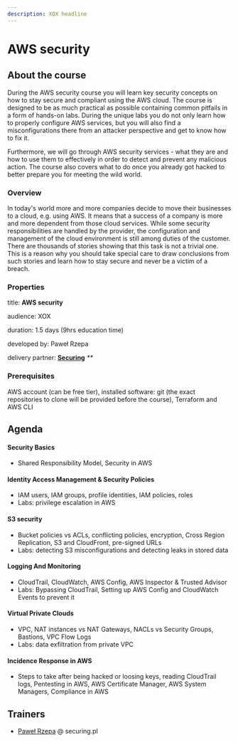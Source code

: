 ```yaml
---
description: XOX headline
---
```


# AWS security

## About the course

During the AWS security course you will learn key security concepts on how to stay secure and compliant using the AWS cloud. The course is designed to be as much practical as possible containing common pitfails in a form of hands-on labs. During the unique labs you do not only learn how to properly configure AWS services, but you will also find a misconfigurations there from an attacker perspective and get to know how to fix it.
 
Furthermore, we will go through AWS security services - what they are and how to use them to effectively in order to detect and prevent any malicious action. The course also covers what to do once you already got hacked to better prepare you for meeting the wild world.

### Overview

In today's world more and more companies decide to move their businesses to a cloud, e.g. using AWS. It means that a success of a company is more and more dependent from those cloud services. While some security responsibilities are handled by the provider, the configuration and management of the cloud environment is still among duties of the customer. There are thousands of stories showing that this task is not a trivial one. This is a reason why you should take special care to draw conclusions from such stories and learn how to stay secure and never be a victim of a breach.

### Properties

title: **AWS security**

audience: XOX

duration: 1.5 days \(9hrs education time\)

developed by: Paweł Rzepa

delivery partner: [**Securing**](https://www.securing.pl/en/index.html) _\*\*_

### Prerequisites

AWS account (can be free tier), installed software: git (the exact repositories to clone will be provided before the course), Terraform and AWS CLI 

## Agenda



#### Security Basics

* Shared Responsibility Model, Security in AWS 

#### Identity Access Management & Security Policies

* IAM users, IAM groups, profile identities, IAM policies, roles
* Labs: privilege escalation in AWS

#### S3 security

* Bucket policies vs ACLs, conflicting policies, encryption, Cross Region Replication, S3 and CloudFront, pre-signed URLs
* Labs: detecting S3 misconfigurations and detecting leaks in stored data

#### Logging And Monitoring

* CloudTrail, CloudWatch, AWS Config, AWS Inspector & Trusted Advisor
* Labs: Bypassing CloudTrail, Setting up AWS Config and CloudWatch Events to prevent it

#### Virtual Private Clouds

* VPC, NAT instances vs NAT Gateways, NACLs vs Security Groups, Bastions, VPC Flow Logs
* Labs: data exfiltration from private VPC

#### Incidence Response in AWS

* Steps to take after being hacked or loosing keys, reading CloudTrail logs, Pentesting in AWS, AWS Certificate Manager, AWS System Managers, Compliance in AWS

## Trainers

* [Paweł Rzepa](https://www.youtube.com/watch?v=MkRYM4HF1h8) @ securing.pl

